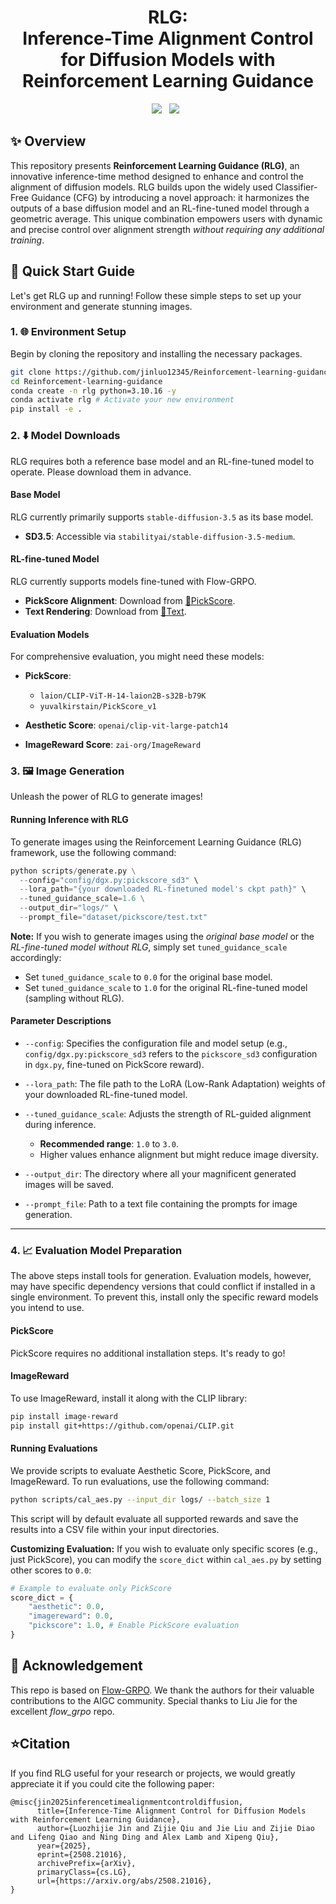 <h1 align="center"> RLG:<br>Inference-Time Alignment Control for Diffusion Models with Reinforcement Learning Guidance </h1>
<div align="center">
  <a href='https://arxiv.org/abs/2508.21016'><img src='https://img.shields.io/badge/ArXiv-red?logo=arxiv'></a>  &nbsp;
  <!-- <a href='https://gongyeliu.github.io/Flow-GRPO/'><img src='https://img.shields.io/badge/Visualization-green?logo=github'></a> &nbsp; -->
  <a href="https://github.com/jinluo12345/Reinforcement-learning-guidance"><img src="https://img.shields.io/badge/Code-9E95B7?logo=github"></a> &nbsp; 
  <!-- <a href='https://huggingface.co/collections/jieliu/sd35m-flowgrpo-68298ec27a27af64b0654120'><img src='https://img.shields.io/badge/Model-blue?logo=huggingface'></a> &nbsp; 
  <a href='https://huggingface.co/spaces/jieliu/SD3.5-M-Flow-GRPO'><img src='https://img.shields.io/badge/Demo-blue?logo=huggingface'></a> &nbsp; -->
</div>

## ✨ Overview

This repository presents **Reinforcement Learning Guidance (RLG)**, an innovative inference-time method designed to enhance and control the alignment of diffusion models. RLG builds upon the widely used Classifier-Free Guidance (CFG) by introducing a novel approach: it harmonizes the outputs of a base diffusion model and an RL-fine-tuned model through a geometric average. This unique combination empowers users with dynamic and precise control over alignment strength *without requiring any additional training*.


<!-- ## 🤗 Model
| Task    | Model |
| -------- | -------- |
| GenEval     | [🤗GenEval](https://huggingface.co/jieliu/SD3.5M-FlowGRPO-GenEval) |
| Text Rendering     | [🤗Text](https://huggingface.co/jieliu/SD3.5M-FlowGRPO-Text) |
| Human Preference Alignment     | [🤗PickScore](https://huggingface.co/jieliu/SD3.5M-FlowGRPO-PickScore) | -->


## 🚀 Quick Start Guide

Let's get RLG up and running! Follow these simple steps to set up your environment and generate stunning images.

### 1. 🌐 Environment Setup

Begin by cloning the repository and installing the necessary packages.

```bash
git clone https://github.com/jinluo12345/Reinforcement-learning-guidance.git
cd Reinforcement-learning-guidance
conda create -n rlg python=3.10.16 -y
conda activate rlg # Activate your new environment
pip install -e .
```

### 2. ⬇️ Model Downloads

RLG requires both a reference base model and an RL-fine-tuned model to operate. Please download them in advance.

#### Base Model

RLG currently primarily supports `stable-diffusion-3.5` as its base model.

* **SD3.5**: Accessible via `stabilityai/stable-diffusion-3.5-medium`.

#### RL-fine-tuned Model

RLG currently supports models fine-tuned with Flow-GRPO.

* **PickScore Alignment**: Download from [🤗PickScore](https://huggingface.co/jieliu/SD3.5M-FlowGRPO-PickScore).
* **Text Rendering**: Download from [🤗Text](https://huggingface.co/jieliu/SD3.5M-FlowGRPO-Text).

#### Evaluation Models

For comprehensive evaluation, you might need these models:

* **PickScore**:

  * `laion/CLIP-ViT-H-14-laion2B-s32B-b79K`
  * `yuvalkirstain/PickScore_v1`
* **Aesthetic Score**: `openai/clip-vit-large-patch14`
* **ImageReward Score**: `zai-org/ImageReward`

### 3. 🖼️ Image Generation

Unleash the power of RLG to generate images!

#### Running Inference with RLG

To generate images using the Reinforcement Learning Guidance (RLG) framework, use the following command:

```python
python scripts/generate.py \
  --config="config/dgx.py:pickscore_sd3" \
  --lora_path="{your downloaded RL-finetuned model's ckpt path}" \
  --tuned_guidance_scale=1.6 \
  --output_dir="logs/" \
  --prompt_file="dataset/pickscore/test.txt"
```

**Note:** If you wish to generate images using the *original base model* or the *RL-fine-tuned model without RLG*, simply set `tuned_guidance_scale` accordingly:

* Set `tuned_guidance_scale` to `0.0` for the original base model.
* Set `tuned_guidance_scale` to `1.0` for the original RL-fine-tuned model (sampling without RLG).

#### Parameter Descriptions

* `--config`: Specifies the configuration file and model setup (e.g., `config/dgx.py:pickscore_sd3` refers to the `pickscore_sd3` configuration in `dgx.py`, fine-tuned on PickScore reward).
* `--lora_path`: The file path to the LoRA (Low-Rank Adaptation) weights of your downloaded RL-fine-tuned model.
* `--tuned_guidance_scale`: Adjusts the strength of RL-guided alignment during inference.

  * **Recommended range**: `1.0` to `3.0`.
  * Higher values enhance alignment but might reduce image diversity.
* `--output_dir`: The directory where all your magnificent generated images will be saved.
* `--prompt_file`: Path to a text file containing the prompts for image generation.

---

### 4. 📈 Evaluation Model Preparation

The above steps install tools for generation. Evaluation models, however, may have specific dependency versions that could conflict if installed in a single environment. To prevent this, install only the specific reward models you intend to use.

#### PickScore

PickScore requires no additional installation steps. It's ready to go!

#### ImageReward

To use ImageReward, install it along with the CLIP library:

```bash
pip install image-reward
pip install git+https://github.com/openai/CLIP.git
```

#### Running Evaluations

We provide scripts to evaluate Aesthetic Score, PickScore, and ImageReward. To run evaluations, use the following command:

```bash
python scripts/cal_aes.py --input_dir logs/ --batch_size 1
```

This script will by default evaluate all supported rewards and save the results into a CSV file within your input directories.

**Customizing Evaluation:** If you wish to evaluate only specific scores (e.g., just PickScore), you can modify the `score_dict` within `cal_aes.py` by setting other scores to `0.0`:

```python
# Example to evaluate only PickScore
score_dict = {
    "aesthetic": 0.0,
    "imagereward": 0.0,
    "pickscore": 1.0, # Enable PickScore evaluation
}
```

## 🤗 Acknowledgement
This repo is based on [Flow-GRPO](https://github.com/yifan123/flow_grpo). We thank the authors for their valuable contributions to the AIGC community. Special thanks to Liu Jie for the excellent *flow_grpo* repo.

## ⭐Citation
If you find RLG useful for your research or projects, we would greatly appreciate it if you could cite the following paper:
```
@misc{jin2025inferencetimealignmentcontroldiffusion,
      title={Inference-Time Alignment Control for Diffusion Models with Reinforcement Learning Guidance}, 
      author={Luozhijie Jin and Zijie Qiu and Jie Liu and Zijie Diao and Lifeng Qiao and Ning Ding and Alex Lamb and Xipeng Qiu},
      year={2025},
      eprint={2508.21016},
      archivePrefix={arXiv},
      primaryClass={cs.LG},
      url={https://arxiv.org/abs/2508.21016}, 
}
```
